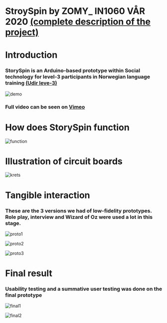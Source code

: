 # StroySpin by ZOMY_ IN1060 VÅR 2020 <a href="https://www.uio.no/studier/emner/matnat/ifi/IN1060/v20/prosjekter-20/zomy/index.html">(complete description of the project)</a>
# Introduction
<h3>StorySpin is an Arduino-based prototype within Social technology for level-3 participants in Norwegian language training <a href="https://www.udir.no/lk20/nor07-02/kompetansemaal-og-vurdering/kv101">(Udir leve-3)</a></h3>

![demo](https://user-images.githubusercontent.com/62013327/108325299-3cf53480-71c9-11eb-870e-b2544a2e6e73.gif)

<h3>Full video can be seen on <a href = "https://vimeo.com/422229195">Vimeo</a></h3>


# How does StorySpin function

![function](https://user-images.githubusercontent.com/62013327/108324269-f81cce00-71c7-11eb-90ae-5d47bd54c027.jpg)


# Illustration of circuit boards

![krets](https://user-images.githubusercontent.com/62013327/108324261-f521dd80-71c7-11eb-8ab3-5e4a77349b88.png)

# Tangible interaction
<h3>These are the 3 versions we had of low-fidelity prototypes. Role play, interview and Wizard of Oz were used a lot in this stage.</h3>

![proto1](https://user-images.githubusercontent.com/62013327/108324239-edfacf80-71c7-11eb-9f7d-93522791923b.png)

![proto2](https://user-images.githubusercontent.com/62013327/108324252-f18e5680-71c7-11eb-87a3-298e093c26f5.png)

![proto3](https://user-images.githubusercontent.com/62013327/108324193-e0454a00-71c7-11eb-9017-5ffa3dbce648.png)

# Final result
<h3>Usability testing and a summative user testing was done on the final prototype</h3>

![final1](https://user-images.githubusercontent.com/62013327/108323418-f0a8f500-71c6-11eb-8ff2-182a7ce3459f.png)

![final2](https://user-images.githubusercontent.com/62013327/108323785-5f864e00-71c7-11eb-85c0-7d0b394d5262.png)

